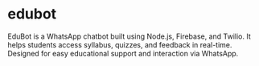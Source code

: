 # edubot
EduBot is a WhatsApp chatbot built using Node.js, Firebase, and Twilio. It helps students access syllabus, quizzes, and feedback in real-time. Designed for easy educational support and interaction via WhatsApp.  
